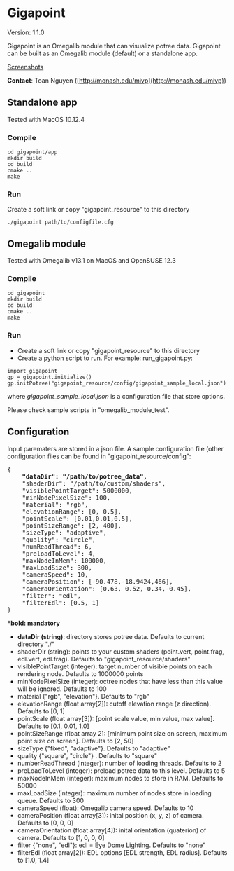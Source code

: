 # Gigapoint

Version: 1.1.0

Gigapoint is an Omegalib module that can visualize potree data. Gigapoint can be built as an Omegalib module (default) or a standalone  app.

[Screenshots](http://www.toaninfo.com/work/2017-gigapoint.html)

**Contact**: Toan Nguyen ([http://monash.edu/mivp](http://monash.edu/mivp))

## Standalone app

Tested with MacOS 10.12.4

### Compile
```
cd gigapoint/app
mkdir build
cd build
cmake ..
make
```

### Run

Create a soft link or copy "gigapoint_resource" to this directory

```
./gigapoint path/to/configfile.cfg
```

## Omegalib module

Tested with Omegalib v13.1 on MacOS and OpenSUSE 12.3

### Compile

```
cd gigapoint
mkdir build
cd build
cmake ..
make
```

### Run

- Create a soft link or copy "gigapoint_resource" to this directory
- Create a python script to run. For example: run_gigapoint.py:

```
import gigapoint
gp = gigapoint.initialize()
gp.initPotree("gigapoint_resource/config/gigapoint_sample_local.json")
```

where <i>gigapoint_sample_local.json</i> is a configuration file that store options.

Please check sample scripts in "omegalib_module_test".


## Configuration

Input parematers are stored in a json file. A sample configuration file (other configuration files can be found in "gigapoint_resource/config":

<pre>
{
	<b>"dataDir": "/path/to/potree_data",</b>
	"shaderDir": "/path/to/custom/shaders",
	"visiblePointTarget": 5000000,
	"minNodePixelSize": 100,
	"material": "rgb",
	"elevationRange": [0, 0.5],
	"pointScale": [0.01,0.01,0.5],
	"pointSizeRange": [2, 400],
	"sizeType": "adaptive",
	"quality": "circle",
	"numReadThread": 6,
	"preloadToLevel": 4,
	"maxNodeInMem": 100000,
	"maxLoadSize": 300,
	"cameraSpeed": 10,
	"cameraPosition": [-90.478,-18.9424,466],
	"cameraOrientation": [0.63, 0.52,-0.34,-0.45],
	"filter": "edl",
	"filterEdl": [0.5, 1]
}
</pre>

<b>*bold: mandatory</b>

- <b>dataDir (string)</b>: directory stores potree data. Defaults to current directory "./"
- shaderDir (string): points to your custom shaders (point.vert, point.frag, edl.vert, edl.frag). Defaults to "gigapoint_resource/shaders"
- visiblePointTarget (integer): target number of visible points on each rendering node. Defaults to 1000000 points
- minNodePixelSize (integer): octree nodes that have less than this value will be ignored. Defaults to 100
- material {"rgb", "elevation"}. Defaults to "rgb"
- elevationRange (float array[2]): cutoff elevation range (z direction). Defaults to [0, 1]
- pointScale (float array[3]): [point scale value, min value, max value]. Defaults to [0.1, 0.01, 1.0]
- pointSizeRange (float array 2]: [minimum point size on screen, maximum point size on screen]. Defaults to [2, 50]
- sizeType {"fixed", "adaptive"}. Defaults to "adaptive"
- quality {"square", "circle"} . Defaults to "square"
- numberReadThread (integer): number of loading threads. Defaults to 2
- preLoadToLevel (integer): preload potree data to this level. Defaults to 5
- maxNodeInMem (integer): maximum nodes to store in RAM. Defaults to 50000
- maxLoadSize (integer): maximum number of nodes store in loading queue. Defaults to 300
- cameraSpeed (float): Omegalib camera speed. Defaults to 10
- cameraPosition (float array[3]): inital position (x, y, z) of camera. Defaults to [0, 0, 0]
- cameraOrientation (float array[4]): inital orientation (quaterion) of camera. Defaults to [1, 0, 0, 0]
- filter {"none", "edl"}: edl = Eye Dome Lighting. Defaults to "none"
- filterEdl (float array[2]): EDL options [EDL strength, EDL radius]. Defaults to [1.0, 1.4]

